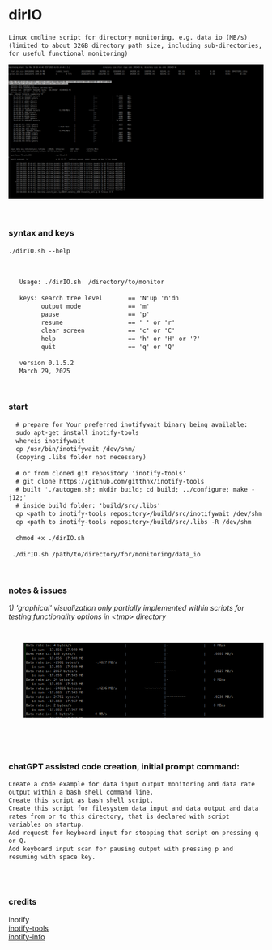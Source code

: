 
# dirIO

    Linux cmdline script for directory monitoring, e.g. data io (MB/s)
    (limited to about 32GB directory path size, including sub-directories, for useful functional monitoring)

![dirIO graphical output](https://github.com/gitthnx/dirIO_GPLv2/blob/main/tmp/dirIO_v0.1.5.2_2025-03-30.png)
<!-- p align="left"> https://github.com/gitthnx/dirIO_GPLv2/blob/main/tmp/Screenshot_dirIO_light_graphical.png -->   
<br>


### syntax and keys 

    ./dirIO.sh --help 
<br> 

       Usage: ./dirIO.sh  /directory/to/monitor
                                             
       keys: search tree level       == 'N'up 'n'dn        
             output mode             == 'm'        
             pause                   == 'p'        
             resume                  == ' ' or 'r' 
             clear screen            == 'c' or 'C' 
             help                    == 'h' or 'H' or '?'  
             quit                    == 'q' or 'Q' 
                                             
       version 0.1.5.2                          
       March 29, 2025                        
                    
<br>


### start
      # prepare for Your preferred inotifywait binary being available:
      sudo apt-get install inotify-tools
      whereis inotifywait
      cp /usr/bin/inotifywait /dev/shm/
      (copying .libs folder not necessary)

      # or from cloned git repository 'inotify-tools'
      # git clone https://github.com/gitthnx/inotify-tools 
      # built './autogen.sh; mkdir build; cd build; ../configure; make -j12;' 
      # inside build folder: 'build/src/.libs'
      cp <path to inotify-tools repository>/build/src/inotifywait /dev/shm
      cp <path to inotify-tools repository>/build/src/.libs -R /dev/shm 

      chmod +x ./dirIO.sh
    
     ./dirIO.sh /path/to/directory/for/monitoring/data_io
<br>


### notes & issues
*1) 'graphical' visualization only partially implemented within scripts for testing functionality options in \<tmp\> directory*
    
<!-- pre><p align="left"><a href="https://github.com/gitthnx/dirIO_GPLv2"><img width="500" src="https://github.com/gitthnx/dirIO_GPLv2/blob/main/tmp/Screenshot_dirIO_light_graphical.png" /></a></p></pre -->

<pre><!-- --><img src="https://github.com/gitthnx/dirIO_GPLv2/blob/main/tmp/Screenshot_dirIO_light_graphical.png" width="500" style="margin:30px" style="padding:30px;" ></pre>

<!-- *2) experimental implementation into C source code in \<tmp_C\> directory  
    partly done by LLM_chat automated source code conversion from shell to C source code* -->

<!-- div id="div1" name="div1" style="position:relative; top:10; left:50;" position="absolute" top="0" left="50" ><img width="500" src="https://github.com/gitthnx/dirIO_GPLv2/blob/main/tmp/Screenshot_dirIO_light_graphical.png"></div -->

<!-- *prev2) <noscript>from \<noscript\> tag: gitREADME.md does not support JavaScript</noscript>* -->

<!-- prev3) update local repository with changes:
        git config core.fileMode true
        git pull origin main
        alternative procedure:
        git stash push --include-untracked
        git stash drop
        or:
        git reset --hard
        git pull
-->
<br>

  
### chatGPT assisted code creation, initial prompt command:
    Create a code example for data input output monitoring and data rate output within a bash shell command line. 
    Create this script as bash shell script. 
    Create this script for filesystem data input and data output and data rates from or to this directory, that is declared with script variables on startup. 
    Add request for keyboard input for stopping that script on pressing q or Q. 
    Add keyboard input scan for pausing output with pressing p and resuming with space key.
<br><br>

### credits
  inotify   
  [inotify-tools](https://github.com/inotify-tools/inotify-tools)  
  [inotify-info](https://github.com/mikesart/inotify-info)

